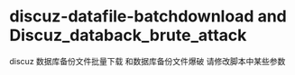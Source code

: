 # discuz-datafile-batchdownload and Discuz_databack_brute_attack
discuz 数据库备份文件批量下载 和数据库备份文件爆破
请修改脚本中某些参数
